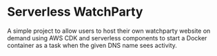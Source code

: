 
# Serverless WatchParty


A simple project to allow users to host their own watchparty website on demand using AWS CDK and serverless components to start a Docker container as a task when the given DNS name sees activity.